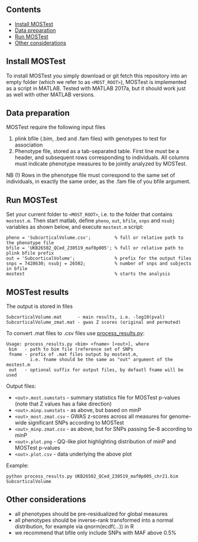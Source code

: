 ## Contents

* [Install MOSTest](#install-mostest)
* [Data preparation](#data-preparation)
* [Run MOSTest](#run-mostest)
* [Other considerations](#other-considerations)

## Install MOSTest

To install MOSTest you simply download or git fetch this repository into an empty folder (which we refer to as `<MOST_ROOT>`),
MOSTest is implemented as a script in MATLAB.
Tested with MATLAB 2017a, but it should work just as well with other MATLAB versions.

## Data preparation

MOSTest require the following input files

1. plink bfile (.bim, .bed and .fam files) with genotypes to test for association
2. Phenotype file, stored as a tab-separated table. First line must be a header, and subsequent rows corresponding to individuals. All columns must indicate phenotype measures to be jointly analyzed by MOSTest.

NB (!) Rows in the phenotype file must correspond to the same set of individuals, in exactly the same order, as the .fam file of you bfile argument.

## Run MOSTest
Set your current folder to ``<MOST_ROOT>``, i.e. to the folder that contains ``mostest.m``.
Then start matlab, define ``pheno``, ``out``, ``bfile``, ``snps`` and ``nsubj`` variables as shown below,
and execute ``mostest.m`` script:
```
pheno = 'SubcorticalVolume.csv';         % full or relative path to the phenotype file
bfile = 'UKB26502_QCed_230519_maf0p005'; % full or relative path to plink bfile prefix
out = 'SubcorticalVolume';               % prefix for the output files
snps = 7428630; nsubj = 26502;           % number of snps and subjects in bfile
mostest                                  % starts the analysis
```

## MOSTest results

The output is stored in files
```
SubcorticalVolume.mat      - main results, i.e. -log10(pval)
SubcorticalVolume_zmat.mat - gwas Z scores (original and permuted)
```

To convert .mat files to .csv files use [process_results.py](process_results.py):

```
Usage: process_results.py <bim> <fname> [<out>], where
 bim   - path to bim file (reference set of SNPs
 fname - prefix of .mat files output by mostest.m, 
         i.e. fname should be the same as "out" argument of the mostest.m
 out   - optional suffix for output files, by defautl fname will be used
```

Output files:
* ``<out>.most.sumstats`` - summary statistics file for MOSTest p-values (note that Z values has a fake direction)
* ``<out>.minp.sumstats`` - as above, but based on minP
* ``<out>_most.zmat.csv`` - GWAS z-scores across all measures for genome-wide significant SNPs according to MOSTest
* ``<out>_minp.zmat.csv`` - as above, but for SNPs passing 5e-8 according to minP
* ``<out>.plot.png``      - QQ-like plot highlighting distribution of minP and MOSTest p-values 
* ``<out>.plot.csv``      - data underlying the above plot


Example:
```
python process_results.py UKB26502_QCed_230519_maf0p005_chr21.bim SubcorticalVolume
```

## Other considerations

* all phenotypes should be pre-residualized for global measures
* all phenotypes should be inverse-rank transformed into a normal distribution, for example via qnorm(ecdf(...)) in R
* we recommend that bfile only include SNPs with MAF above 0.5%
